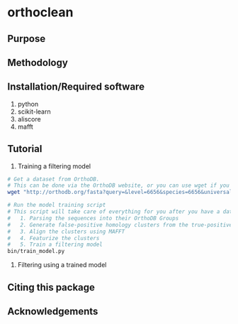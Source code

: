 # orthoclean

## Purpose

## Methodology

## Installation/Required software

1. python
1. scikit-learn
1. aliscore
1. mafft

## Tutorial

1. Training a filtering model

```bash
# Get a dataset from OrthoDB.
# This can be done via the OrthoDB website, or you can use wget if you know how to query their APIs
wget "http://orthodb.org/fasta?query=&level=6656&species=6656&universal=1&singlecopy=0.9"

# Run the model training script
# This script will take care of everything for you after you have a dataset from OrthoDB, includeing:
#   1. Parsing the sequences into their OrthoDB Groups
#   2. Generate false-positive homology clusters from the true-positive homology clusters
#   3. Align the clusters using MAFFT
#   4. Featurize the clusters
#   5. Train a filtering model
bin/train_model.py
```

1. Filtering using a trained model

## Citing this package

## Acknowledgements
